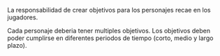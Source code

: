La responsabilidad de crear objetivos para los personajes recae en los jugadores.

Cada personaje deberia tener multiples objetivos.
Los objetivos deben poder cumplirse en diferentes periodos de tiempo (corto, medio y largo plazo).
